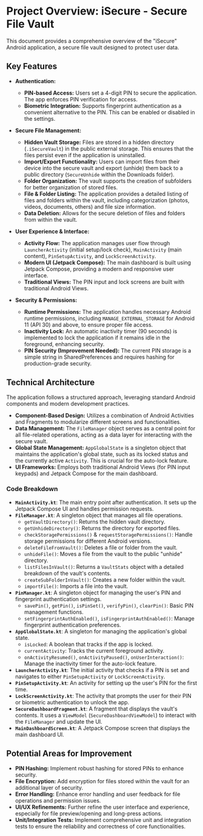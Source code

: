 # Project Overview: iSecure - Secure File Vault

This document provides a comprehensive overview of the "iSecure" Android application, a secure file vault designed to protect user data.

## Key Features

*   **Authentication:**
    *   **PIN-based Access:** Users set a 4-digit PIN to secure the application. The app enforces PIN verification for access.
    *   **Biometric Integration:** Supports fingerprint authentication as a convenient alternative to the PIN. This can be enabled or disabled in the settings.

*   **Secure File Management:**
    *   **Hidden Vault Storage:** Files are stored in a hidden directory (`.iSecureVault`) in the public external storage. This ensures that the files persist even if the application is uninstalled.
    *   **Import/Export Functionality:** Users can import files from their device into the secure vault and export (unhide) them back to a public directory (`SecureUnhide` within the Downloads folder).
    *   **Folder Organization:** The vault supports the creation of subfolders for better organization of stored files.
    *   **File & Folder Listing:** The application provides a detailed listing of files and folders within the vault, including categorization (photos, videos, documents, others) and file size information.
    *   **Data Deletion:** Allows for the secure deletion of files and folders from within the vault.

*   **User Experience & Interface:**
    *   **Activity Flow:** The application manages user flow through `LauncherActivity` (initial setup/lock check), `MainActivity` (main content), `PinSetupActivity`, and `LockScreenActivity`.
    *   **Modern UI (Jetpack Compose):** The main dashboard is built using Jetpack Compose, providing a modern and responsive user interface.
    *   **Traditional Views:** The PIN input and lock screens are built with traditional Android Views.

*   **Security & Permissions:**
    *   **Runtime Permissions:** The application handles necessary Android runtime permissions, including `MANAGE_EXTERNAL_STORAGE` for Android 11 (API 30) and above, to ensure proper file access.
    *   **Inactivity Lock:** An automatic inactivity timer (90 seconds) is implemented to lock the application if it remains idle in the foreground, enhancing security.
    *   **PIN Security (Improvement Needed):** The current PIN storage is a simple string in SharedPreferences and requires hashing for production-grade security.

## Technical Architecture

The application follows a structured approach, leveraging standard Android components and modern development practices.

*   **Component-Based Design:** Utilizes a combination of Android Activities and Fragments to modularize different screens and functionalities.
*   **Data Management:** The `FileManager` object serves as a central point for all file-related operations, acting as a data layer for interacting with the secure vault.
*   **Global State Management:** `AppGlobalState` is a singleton object that maintains the application's global state, such as its locked status and the currently active `Activity`. This is crucial for the auto-lock feature.
*   **UI Frameworks:** Employs both traditional Android Views (for PIN input keypads) and Jetpack Compose for the main dashboard.

### Code Breakdown

*   **`MainActivity.kt`**: The main entry point after authentication. It sets up the Jetpack Compose UI and handles permission requests.
*   **`FileManager.kt`**: A singleton object that manages all file operations.
    *   `getVaultDirectory()`: Returns the hidden vault directory.
    *   `getUnhideDirectory()`: Returns the directory for exported files.
    *   `checkStoragePermissions()` & `requestStoragePermissions()`: Handle storage permissions for different Android versions.
    *   `deleteFileFromVault()`: Deletes a file or folder from the vault.
    *   `unhideFile()`: Moves a file from the vault to the public "unhide" directory.
    *   `listFilesInVault()`: Returns a `VaultStats` object with a detailed breakdown of the vault's contents.
    *   `createSubFolderInVault()`: Creates a new folder within the vault.
    *   `importFile()`: Imports a file into the vault.
*   **`PinManager.kt`**: A singleton object for managing the user's PIN and fingerprint authentication settings.
    *   `savePin()`, `getPin()`, `isPinSet()`, `verifyPin()`, `clearPin()`: Basic PIN management functions.
    *   `setFingerprintAuthEnabled()`, `isFingerprintAuthEnabled()`: Manage fingerprint authentication preferences.
*   **`AppGlobalState.kt`**: A singleton for managing the application's global state.
    *   `isLocked`: A boolean that tracks if the app is locked.
    *   `currentActivity`: Tracks the current foreground activity.
    *   `onActivityResumed()`, `onActivityPaused()`, `onUserInteraction()`: Manage the inactivity timer for the auto-lock feature.
*   **`LauncherActivity.kt`**: The initial activity that checks if a PIN is set and navigates to either `PinSetupActivity` or `LockScreenActivity`.
*   **`PinSetupActivity.kt`**: An activity for setting up the user's PIN for the first time.
*   **`LockScreenActivity.kt`**: The activity that prompts the user for their PIN or biometric authentication to unlock the app.
*   **`SecureDashboardFragment.kt`**: A fragment that displays the vault's contents. It uses a `ViewModel` (`SecureDashboardViewModel`) to interact with the `FileManager` and update the UI.
*   **`MainDashboardScreen.kt`**: A Jetpack Compose screen that displays the main dashboard UI.

## Potential Areas for Improvement

*   **PIN Hashing:** Implement robust hashing for stored PINs to enhance security.
*   **File Encryption:** Add encryption for files stored within the vault for an additional layer of security.
*   **Error Handling:** Enhance error handling and user feedback for file operations and permission issues.
*   **UI/UX Refinements:** Further refine the user interface and experience, especially for file preview/opening and long-press actions.
*   **Unit/Integration Tests:** Implement comprehensive unit and integration tests to ensure the reliability and correctness of core functionalities.
